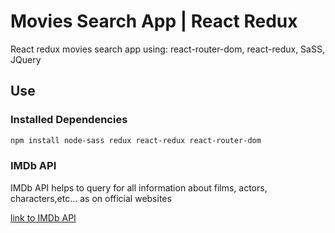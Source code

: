 # Movies Search App | React Redux

React redux movies search app using: react-router-dom, react-redux, SaSS, JQuery

## Use

### Installed Dependencies

```sh
npm install node-sass redux react-redux react-router-dom
```

### IMDb API

IMDb API helps to query for all information about films, actors, characters,etc… as on official websites

[link to IMDb API](https://rapidapi.com/apidojo/api/imdb8)